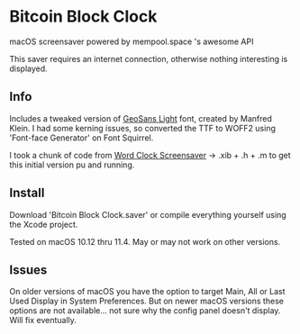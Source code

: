 # Bitcoin Block Clock
macOS screensaver powered by mempool.space 's awesome API

This saver requires an internet connection, otherwise nothing interesting is displayed.

## Info

Includes a tweaked version of [GeoSans Light](https://www.dafont.com/geo-sans-light.font) font, created by Manfred Klein. I had some kerning issues, so converted the TTF to WOFF2 using 'Font-face Generator' on Font Squirrel.

I took a chunk of code from [Word Clock Screensaver](https://github.com/chrstphrknwtn/word-clock/) -> .xib + .h + .m to get this initial version pu and running.

## Install

Download 'Bitcoin Block Clock.saver' or compile everything yourself using the Xcode project. 

Tested on macOS 10.12 thru 11.4. May or may not work on other versions. 


## Issues

On older versions of macOS you have the option to target Main, All or Last Used Display in System Preferences. But on newer macOS versions these options are not available... not sure why the config panel doesn't display. Will fix eventually.
